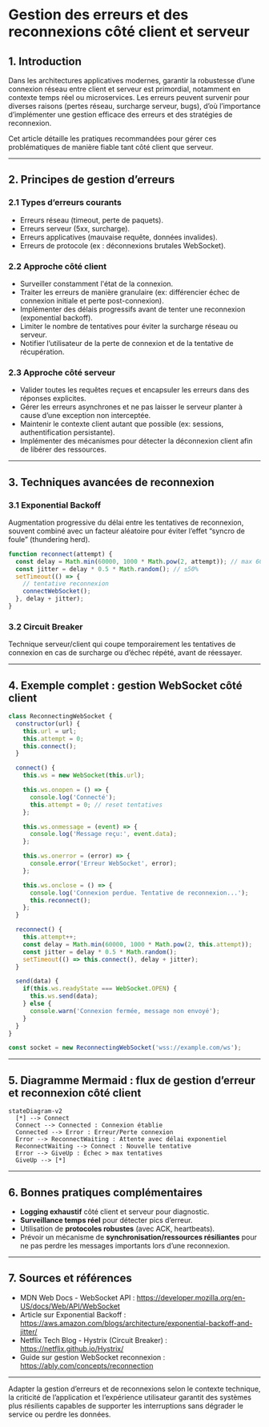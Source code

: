 # Gestion des erreurs et des reconnexions côté client et serveur

## 1. Introduction

Dans les architectures applicatives modernes, garantir la robustesse d’une connexion réseau entre client et serveur est primordial, notamment en contexte temps réel ou microservices. Les erreurs peuvent survenir pour diverses raisons (pertes réseau, surcharge serveur, bugs), d’où l’importance d’implémenter une gestion efficace des erreurs et des stratégies de reconnexion.

Cet article détaille les pratiques recommandées pour gérer ces problématiques de manière fiable tant côté client que serveur.

---

## 2. Principes de gestion d’erreurs

### 2.1 Types d’erreurs courants

- Erreurs réseau (timeout, perte de paquets).
- Erreurs serveur (5xx, surcharge).
- Erreurs applicatives (mauvaise requête, données invalides).
- Erreurs de protocole (ex : déconnexions brutales WebSocket).

### 2.2 Approche côté client

- Surveiller constamment l'état de la connexion.
- Traiter les erreurs de manière granulaire (ex: différencier échec de connexion initiale et perte post-connexion).
- Implémenter des délais progressifs avant de tenter une reconnexion (exponential backoff).
- Limiter le nombre de tentatives pour éviter la surcharge réseau ou serveur.
- Notifier l’utilisateur de la perte de connexion et de la tentative de récupération.

### 2.3 Approche côté serveur

- Valider toutes les requêtes reçues et encapsuler les erreurs dans des réponses explicites.
- Gérer les erreurs asynchrones et ne pas laisser le serveur planter à cause d’une exception non interceptée.
- Maintenir le contexte client autant que possible (ex: sessions, authentification persistante).
- Implémenter des mécanismes pour détecter la déconnexion client afin de libérer des ressources.

---

## 3. Techniques avancées de reconnexion

### 3.1 Exponential Backoff

Augmentation progressive du délai entre les tentatives de reconnexion, souvent combiné avec un facteur aléatoire pour éviter l’effet “syncro de foule” (thundering herd).

```javascript
function reconnect(attempt) {
  const delay = Math.min(60000, 1000 * Math.pow(2, attempt)); // max 60s
  const jitter = delay * 0.5 * Math.random(); // ±50%
  setTimeout(() => {
    // tentative reconnexion
    connectWebSocket();
  }, delay + jitter);
}
```

### 3.2 Circuit Breaker

Technique serveur/client qui coupe temporairement les tentatives de connexion en cas de surcharge ou d’échec répété, avant de réessayer.

---

## 4. Exemple complet : gestion WebSocket côté client

```javascript
class ReconnectingWebSocket {
  constructor(url) {
    this.url = url;
    this.attempt = 0;
    this.connect();
  }

  connect() {
    this.ws = new WebSocket(this.url);

    this.ws.onopen = () => {
      console.log('Connecté');
      this.attempt = 0; // reset tentatives
    };

    this.ws.onmessage = (event) => {
      console.log('Message reçu:', event.data);
    };

    this.ws.onerror = (error) => {
      console.error('Erreur WebSocket', error);
    };

    this.ws.onclose = () => {
      console.log('Connexion perdue. Tentative de reconnexion...');
      this.reconnect();
    };
  }

  reconnect() {
    this.attempt++;
    const delay = Math.min(60000, 1000 * Math.pow(2, this.attempt));
    const jitter = delay * 0.5 * Math.random();
    setTimeout(() => this.connect(), delay + jitter);
  }

  send(data) {
    if(this.ws.readyState === WebSocket.OPEN) {
      this.ws.send(data);
    } else {
      console.warn('Connexion fermée, message non envoyé');
    }
  }
}

const socket = new ReconnectingWebSocket('wss://example.com/ws');
```

---

## 5. Diagramme Mermaid : flux de gestion d’erreur et reconnexion côté client

```mermaid
stateDiagram-v2
  [*] --> Connect
  Connect --> Connected : Connexion établie
  Connected --> Error : Erreur/Perte connexion
  Error --> ReconnectWaiting : Attente avec délai exponentiel
  ReconnectWaiting --> Connect : Nouvelle tentative
  Error --> GiveUp : Échec > max tentatives
  GiveUp --> [*]
```

---

## 6. Bonnes pratiques complémentaires

- **Logging exhaustif** côté client et serveur pour diagnostic.
- **Surveillance temps réel** pour détecter pics d’erreur.
- Utilisation de **protocoles robustes** (avec ACK, heartbeats).
- Prévoir un mécanisme de **synchronisation/ressources résiliantes** pour ne pas perdre les messages importants lors d’une reconnexion.

---

## 7. Sources et références

- MDN Web Docs - WebSocket API : https://developer.mozilla.org/en-US/docs/Web/API/WebSocket  
- Article sur Exponential Backoff : https://aws.amazon.com/blogs/architecture/exponential-backoff-and-jitter/  
- Netflix Tech Blog - Hystrix (Circuit Breaker) : https://netflix.github.io/Hystrix/  
- Guide sur gestion WebSocket reconnexion : https://ably.com/concepts/reconnection  

---

Adapter la gestion d’erreurs et de reconnexions selon le contexte technique, la criticité de l’application et l’expérience utilisateur garantit des systèmes plus résilients capables de supporter les interruptions sans dégrader le service ou perdre les données.